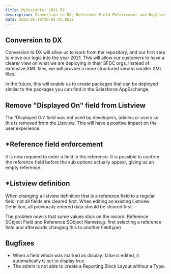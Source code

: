```yaml
---
title: MyInsights+ 2021 R2
description: Conversion to DX, Reference Field Enforcement and Bugfixes
date: 2021-05-19T20:04:41.863Z
---
```

## Conversion to DX

Conversion to DX will allow us to work from the repository, and our first step to move our logic into the year 2021. This will allow our customers to have a clearer view on what we are deploying in their SFDC orgs. Instead of extensive XML files, we will provide a more structured view in smaller XML files.  

In the future, this will enable us to create packages that can be deployed similar to the packages you can find in the Salesforce AppExchange.

## Remove "Displayed On" field from Listview

The 'Displayed On' field was not used by developers, admins or users so this is removed from the Listview. This will have a positive impact on the user experience.

## \*Reference field enforcement 

It is now required to enter a field in the reference. It is possible to confirm the reference field before the sub options actually appear, giving us an empty reference.

## \*Listview definition

When changing a listview definition that is a reference field to a regular field, not all fields are cleared first. When editing an existing Listview Definition, all previously entered data should be cleared first.

The problem now is that some values stick on the record: Reference SObject Field and Reference SObject Name(e.g. first selecting a reference field and afterwards changing this to another fieldtype)



## Bugfixes

* When a field which was marked as display: false is edited, it automatically is set to display true.
* The admin is not  able to create a Reporting Block Layout without a Type.